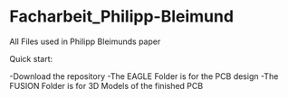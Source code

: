 # Facharbeit_Philipp-Bleimund
 All Files used in Philipp Bleimunds paper
 
 Quick start:
 
-Download the repository
-The EAGLE Folder is for the PCB design
-The FUSION Folder is for 3D Models of the finished PCB
